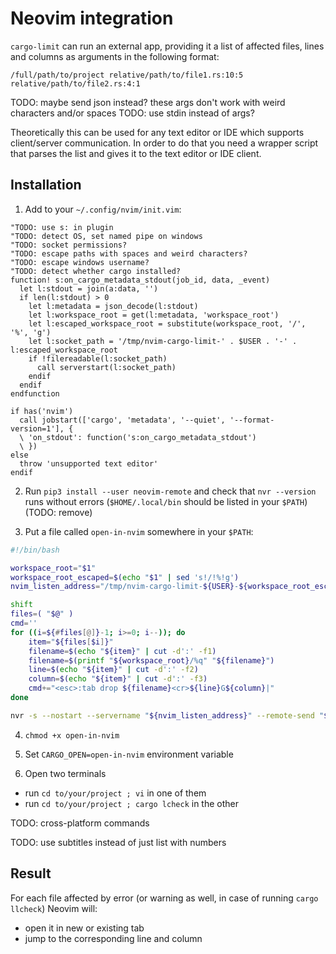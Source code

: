 # Neovim integration
`cargo-limit` can run an external app, providing it a list of affected files, lines and columns as arguments in the following format:

```
/full/path/to/project relative/path/to/file1.rs:10:5 relative/path/to/file2.rs:4:1
```

TODO: maybe send json instead? these args don't work with weird characters and/or spaces
TODO: use stdin instead of args?

Theoretically this can be used for any text editor or IDE which supports client/server communication. In order to do that you need a wrapper script that parses the list and gives it to the text editor or IDE client.

## Installation
1. Add to your `~/.config/nvim/init.vim`:
```viml
"TODO: use s: in plugin
"TODO: detect OS, set named pipe on windows
"TODO: socket permissions?
"TODO: escape paths with spaces and weird characters?
"TODO: escape windows username?
"TODO: detect whether cargo installed?
function! s:on_cargo_metadata_stdout(job_id, data, _event)
  let l:stdout = join(a:data, '')
  if len(l:stdout) > 0
    let l:metadata = json_decode(l:stdout)
    let l:workspace_root = get(l:metadata, 'workspace_root')
    let l:escaped_workspace_root = substitute(workspace_root, '/', '%', 'g')
    let l:socket_path = '/tmp/nvim-cargo-limit-' . $USER . '-' . l:escaped_workspace_root
    if !filereadable(l:socket_path)
      call serverstart(l:socket_path)
    endif
  endif
endfunction

if has('nvim')
  call jobstart(['cargo', 'metadata', '--quiet', '--format-version=1'], {
  \ 'on_stdout': function('s:on_cargo_metadata_stdout')
  \ })
else
  throw 'unsupported text editor'
endif
```

2. Run `pip3 install --user neovim-remote` and check that `nvr --version` runs without errors (`$HOME/.local/bin` should be listed in your `$PATH`) (TODO: remove)

3. Put a file called `open-in-nvim` somewhere in your `$PATH`:
```bash
#!/bin/bash

workspace_root="$1"
workspace_root_escaped=$(echo "$1" | sed 's!/!%!g')
nvim_listen_address="/tmp/nvim-cargo-limit-${USER}-${workspace_root_escaped}"

shift
files=( "$@" )
cmd=''
for ((i=${#files[@]}-1; i>=0; i--)); do
    item="${files[$i]}"
    filename=$(echo "${item}" | cut -d':' -f1)
    filename=$(printf "${workspace_root}/%q" "${filename}")
    line=$(echo "${item}" | cut -d':' -f2)
    column=$(echo "${item}" | cut -d':' -f3)
    cmd+="<esc>:tab drop ${filename}<cr>${line}G${column}|"
done

nvr -s --nostart --servername "${nvim_listen_address}" --remote-send "${cmd}"
```

4. `chmod +x open-in-nvim`

5. Set `CARGO_OPEN=open-in-nvim` environment variable

6. Open two terminals
- run `cd to/your/project ; vi` in one of them
- run `cd to/your/project ; cargo lcheck` in the other

TODO: cross-platform commands

TODO: use subtitles instead of just list with numbers

## Result
For each file affected by error (or warning as well, in case of running `cargo llcheck`) Neovim will:
- open it in new or existing tab
- jump to the corresponding line and column
